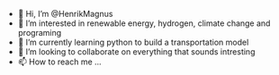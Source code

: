 - 👋 Hi, I’m @HenrikMagnus
- 👀 I’m interested in renewable energy, hydrogen, climate change and programing
- 🌱 I’m currently learning python to build a transportation model 
- 💞️ I’m looking to collaborate on everything that sounds intresting
- 📫 How to reach me ...

<!---
HenrikMagnus/HenrikMagnus is a ✨ special ✨ repository because its `README.md` (this file) appears on your GitHub profile.
You can click the Preview link to take a look at your changes.
--->
